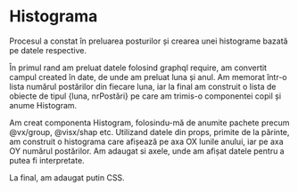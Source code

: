 # Histograma 

Procesul a constat în preluarea posturilor și crearea unei histograme bazată pe datele respective.

În primul rand am preluat datele folosind graphql require, am convertit campul created în date, de unde am preluat luna și anul. Am memorat într-o lista numărul postărilor din fiecare luna, iar la final am construit o lista de obiecte de tipul {luna, nrPostări} pe care am trimis-o componentei copil și anume Histogram.

Am creat componenta Histogram, folosindu-mă de anumite pachete precum @vx/group, @visx/shap etc. Utilizand datele din props, primite de la părinte, am construit o histograma care afișează pe axa OX lunile anului, iar pe axa OY numărul postărilor. Am adaugat si axele, unde am afișat datele pentru a putea fi interpretate.

La final, am adaugat putin CSS.


